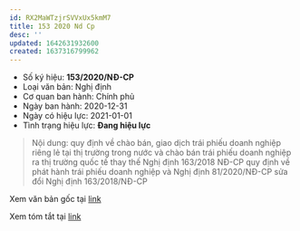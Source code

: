 ```yaml
---
id: RX2MaWTzjrSVVxUx5kmM7
title: 153 2020 Nd Cp
desc: ''
updated: 1642631932600
created: 1637316799962
---
```

- Số ký hiệu: **153/2020/NĐ-CP**
- Loại văn bản: Nghị định
- Cơ quan ban hành: Chính phủ
- Ngày ban hành: 2020-12-31
- Ngày có hiệu lực: 2021-01-01
- Tình trạng hiệu lực: **Đang hiệu lực**

> Nội dung: quy định về chào bán, giao dịch trái phiếu doanh nghiệp riêng lẻ tại thị trường trong nước và chào bán trái phiếu doanh nghiệp ra thị trường quốc tế thay thế Nghị định 163/2018 NĐ-CP quy định về phát hành trái phiếu doanh nghiệp và Nghị định 81/2020/NĐ-CP sửa đổi Nghị định 163/2018/NĐ-CP

Xem văn bản gốc tại [link](http://vanban.chinhphu.vn/portal/page/portal/chinhphu/hethongvanban?class_id=1&_page=1&mode=detail&document_id=202224)

Xem tóm tắt tại [link](https://thuvienphapluat.vn/van-ban/Chung-khoan/Nghi-dinh-153-2020-ND-CP-chao-ban-giao-dich-trai-phieu-doanh-nghiep-tai-thi-truong-trong-nuoc-461187.aspx)
